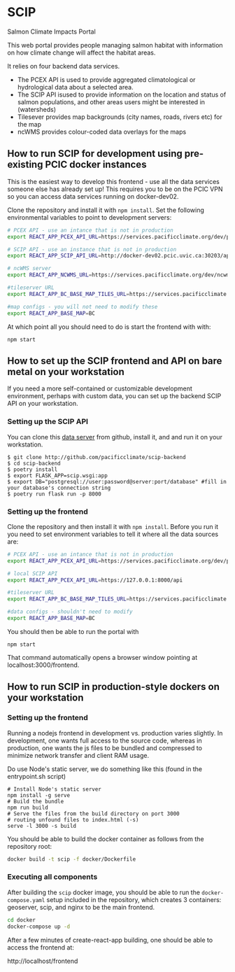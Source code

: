 # SCIP
Salmon Climate Impacts Portal

This web portal provides people managing salmon habitat with information on how climate change will affect the habitat areas.

It relies on four backend data services. 
* The PCEX API is used to provide aggregated climatological or hydrological data about a selected area. 
* The SCIP API isused to provide information on the location and status of salmon populations, and other areas users might be interested in (watersheds)
* Tilesever provides map backgrounds (city names, roads, rivers etc) for the map
* ncWMS provides colour-coded data overlays for the maps

## How to run SCIP for development using pre-existing PCIC docker instances

This is the easiest way to develop this frontend - use all the data services someone else has already set up! This requires you to be on the PCIC VPN so you can access data services running on docker-dev02.

Clone the repository and install it with `npm install`. Set the following environmental variables to point to development servers:

```bash
# PCEX API - use an intance that is not in production
export REACT_APP_PCEX_API_URL=https://services.pacificclimate.org/dev/pcex/api

# SCIP API - use an instance that is not in production
export REACT_APP_SCIP_API_URL=http://docker-dev02.pcic.uvic.ca:30203/api/

# ncWMS server
export REACT_APP_NCWMS_URL=https://services.pacificclimate.org/dev/ncwms

#tileserver URL
export REACT_APP_BC_BASE_MAP_TILES_URL=https://services.pacificclimate.org/tiles/bc-albers-lite/{z}/{x}/{y}.png

#map configs - you will not need to modify these
export REACT_APP_BASE_MAP=BC
```

At which point all you should need to do is start the frontend with with:
```
npm start
```

## How to set up the SCIP frontend and API on bare metal on your workstation

If you need a more self-contained or customizable development environment, perhaps with custom data, you can set up the backend SCIP API on your workstation.

### Setting up the SCIP API
You can clone this [data server](https://github.com/pacificclimate/scip-backend) from github, install it, and and run it on your workstation.

```
$ git clone http://github.com/pacificclimate/scip-backend
$ cd scip-backend
$ poetry install
$ export FLASK_APP=scip.wsgi:app
$ export DB="postgresql://user:password@server:port/database" #fill in your database's connection string
$ poetry run flask run -p 8000
```

### Setting up the frontend

Clone the repository and then install it with `npm install`. Before you run it you need to set environment variables to tell it where all the data sources are:

```bash
# PCEX API - use an intance that is not in production
export REACT_APP_PCEX_API_URL=https://services.pacificclimate.org/dev/pcex/api

# local SCIP API
export REACT_APP_PCEX_API_URL=https://127.0.0.1:8000/api

#tileserver URL
export REACT_APP_BC_BASE_MAP_TILES_URL=https://services.pacificclimate.org/tiles/bc-albers-lite/{z}/{x}/{y}.png

#data configs - shouldn't need to modify
export REACT_APP_BASE_MAP=BC
```

You should then be able to run the portal with 

```
npm start
```

That command automatically opens a browser window pointing at localhost:3000/frontend.

## How to run SCIP in production-style dockers on your workstation

### Setting up the frontend

Running a nodejs frontend in development vs. production varies
slightly. In development, one wants full access to the source code,
whereas in production, one wants the js files to be bundled and
compressed to minimize network transfer and client RAM usage.

Do use Node's static server, we do something like this (found in the
entrypoint.sh script)

```
# Install Node's static server
npm install -g serve
# Build the bundle
npm run build
# Serve the files from the build directory on port 3000
# routing unfound files to index.html (-s)
serve -l 3000 -s build
```

You should be able to build the docker container as follows from the
repository root:

```bash
docker build -t scip -f docker/Dockerfile
```

### Executing all components

After building the `scip` docker image, you should be able to run the
`docker-compose.yaml` setup included in the repository, which creates 3 containers: geoserver,
scip, and nginx to be the main frontend.

```bash
cd docker
docker-compose up -d
```

After a few minutes of create-react-app building, one should be able
to access the frontend at:

http://localhost/frontend